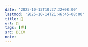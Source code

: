 ```yaml
---
date: '2025-10-13T10:27:22+08:00'
lastmod: '2025-10-14T21:46:45-08:00'
title: 􁥽
url: 􁥽
tags: [虎]
src: DCCV
note:
---
```

